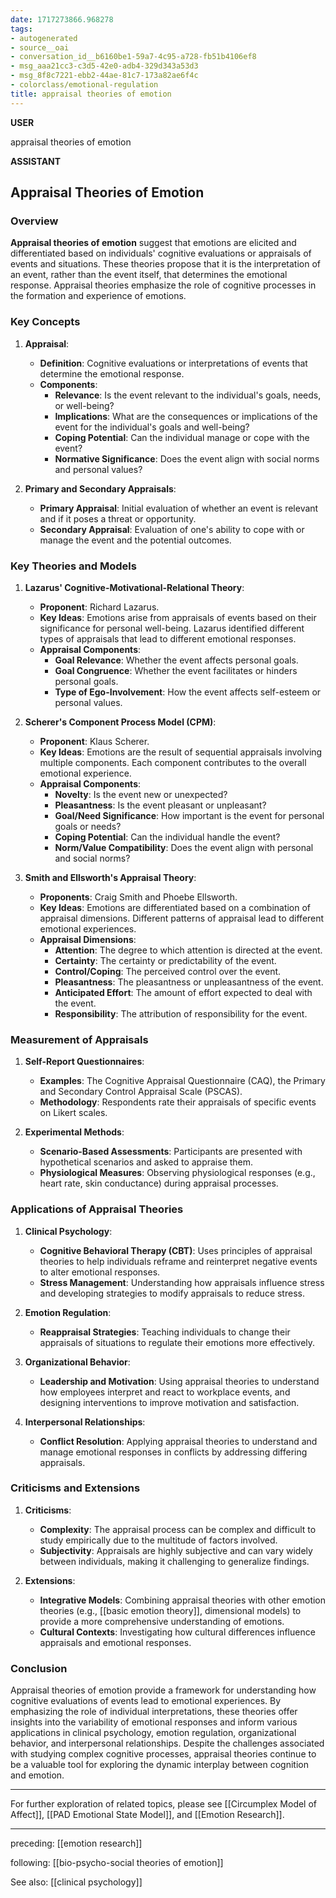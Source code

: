 ```yaml
---
date: 1717273866.968278
tags:
- autogenerated
- source__oai
- conversation_id__b6160be1-59a7-4c95-a728-fb51b4106ef8
- msg_aaa21cc3-c3d5-42e0-adb4-329d343a53d3
- msg_8f8c7221-ebb2-44ae-81c7-173a82ae6f4c
- colorclass/emotional-regulation
title: appraisal theories of emotion
---
```


**USER**

appraisal theories of emotion


**ASSISTANT**

## Appraisal Theories of Emotion

### Overview

**Appraisal theories of emotion** suggest that emotions are elicited and differentiated based on individuals' cognitive evaluations or appraisals of events and situations. These theories propose that it is the interpretation of an event, rather than the event itself, that determines the emotional response. Appraisal theories emphasize the role of cognitive processes in the formation and experience of emotions.

### Key Concepts

1. **Appraisal**:
    - **Definition**: Cognitive evaluations or interpretations of events that determine the emotional response.
    - **Components**:
        - **Relevance**: Is the event relevant to the individual's goals, needs, or well-being?
        - **Implications**: What are the consequences or implications of the event for the individual's goals and well-being?
        - **Coping Potential**: Can the individual manage or cope with the event?
        - **Normative Significance**: Does the event align with social norms and personal values?

2. **Primary and Secondary Appraisals**:
    - **Primary Appraisal**: Initial evaluation of whether an event is relevant and if it poses a threat or opportunity.
    - **Secondary Appraisal**: Evaluation of one's ability to cope with or manage the event and the potential outcomes.

### Key Theories and Models

1. **Lazarus' Cognitive-Motivational-Relational Theory**:
    - **Proponent**: Richard Lazarus.
    - **Key Ideas**: Emotions arise from appraisals of events based on their significance for personal well-being. Lazarus identified different types of appraisals that lead to different emotional responses.
    - **Appraisal Components**:
        - **Goal Relevance**: Whether the event affects personal goals.
        - **Goal Congruence**: Whether the event facilitates or hinders personal goals.
        - **Type of Ego-Involvement**: How the event affects self-esteem or personal values.

2. **Scherer's Component Process Model (CPM)**:
    - **Proponent**: Klaus Scherer.
    - **Key Ideas**: Emotions are the result of sequential appraisals involving multiple components. Each component contributes to the overall emotional experience.
    - **Appraisal Components**:
        - **Novelty**: Is the event new or unexpected?
        - **Pleasantness**: Is the event pleasant or unpleasant?
        - **Goal/Need Significance**: How important is the event for personal goals or needs?
        - **Coping Potential**: Can the individual handle the event?
        - **Norm/Value Compatibility**: Does the event align with personal and social norms?

3. **Smith and Ellsworth's Appraisal Theory**:
    - **Proponents**: Craig Smith and Phoebe Ellsworth.
    - **Key Ideas**: Emotions are differentiated based on a combination of appraisal dimensions. Different patterns of appraisal lead to different emotional experiences.
    - **Appraisal Dimensions**:
        - **Attention**: The degree to which attention is directed at the event.
        - **Certainty**: The certainty or predictability of the event.
        - **Control/Coping**: The perceived control over the event.
        - **Pleasantness**: The pleasantness or unpleasantness of the event.
        - **Anticipated Effort**: The amount of effort expected to deal with the event.
        - **Responsibility**: The attribution of responsibility for the event.

### Measurement of Appraisals

1. **Self-Report Questionnaires**:
    - **Examples**: The Cognitive Appraisal Questionnaire (CAQ), the Primary and Secondary Control Appraisal Scale (PSCAS).
    - **Methodology**: Respondents rate their appraisals of specific events on Likert scales.

2. **Experimental Methods**:
    - **Scenario-Based Assessments**: Participants are presented with hypothetical scenarios and asked to appraise them.
    - **Physiological Measures**: Observing physiological responses (e.g., heart rate, skin conductance) during appraisal processes.

### Applications of Appraisal Theories

1. **Clinical Psychology**:
    - **Cognitive Behavioral Therapy (CBT)**: Uses principles of appraisal theories to help individuals reframe and reinterpret negative events to alter emotional responses.
    - **Stress Management**: Understanding how appraisals influence stress and developing strategies to modify appraisals to reduce stress.

2. **Emotion Regulation**:
    - **Reappraisal Strategies**: Teaching individuals to change their appraisals of situations to regulate their emotions more effectively.

3. **Organizational Behavior**:
    - **Leadership and Motivation**: Using appraisal theories to understand how employees interpret and react to workplace events, and designing interventions to improve motivation and satisfaction.

4. **Interpersonal Relationships**:
    - **Conflict Resolution**: Applying appraisal theories to understand and manage emotional responses in conflicts by addressing differing appraisals.

### Criticisms and Extensions

1. **Criticisms**:
    - **Complexity**: The appraisal process can be complex and difficult to study empirically due to the multitude of factors involved.
    - **Subjectivity**: Appraisals are highly subjective and can vary widely between individuals, making it challenging to generalize findings.

2. **Extensions**:
    - **Integrative Models**: Combining appraisal theories with other emotion theories (e.g., [[basic emotion theory]], dimensional models) to provide a more comprehensive understanding of emotions.
    - **Cultural Contexts**: Investigating how cultural differences influence appraisals and emotional responses.

### Conclusion

Appraisal theories of emotion provide a framework for understanding how cognitive evaluations of events lead to emotional experiences. By emphasizing the role of individual interpretations, these theories offer insights into the variability of emotional responses and inform various applications in clinical psychology, emotion regulation, organizational behavior, and interpersonal relationships. Despite the challenges associated with studying complex cognitive processes, appraisal theories continue to be a valuable tool for exploring the dynamic interplay between cognition and emotion.

---

For further exploration of related topics, please see [[Circumplex Model of Affect]], [[PAD Emotional State Model]], and [[Emotion Research]].


---

preceding: [[emotion research]]  


following: [[bio-psycho-social theories of emotion]]

See also: [[clinical psychology]]